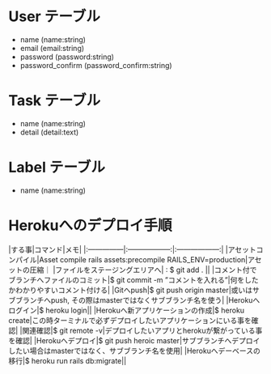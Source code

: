 # User テーブル
* name  (name:string)
* email  (email:string)
* password  (password:string)
* password_confirm  (password_confirm:string)

# Task テーブル
* name  (name:string)
* detail  (detail:text)

# Label テーブル
* name (name:string)

# Herokuへのデプロイ手順
|する事|コマンド|メモ|
|:—————|:——————:|:——————:|
|アセットコンパイル|Asset compile rails assets:precompile RAILS_ENV=production|アセットの圧縮｜
|ファイルをステージングエリアへ| : $ git add . ||
|コメント付でブランチへファイルのコミット|$ git commit -m ”コメントを入れる”|何をしたかわかりやすいコメント付ける|
|Gitへpush|$ git push origin master|或いはサブブランチへpush, その際はmasterではなくサブブランチ名を使う|
|Herokuへログイン|$ heroku login||
|Herokuへ新アプリケーションの作成|$ heroku create|この時ターミナルで必ずデプロイしたいアプリケーションにいる事を確認|
|関連確認|$ git remote -v|デプロイしたいアプリとherokuが繋がっている事を確認|
|Herokuへデプロイ|$ git push heroic master|サブブランチへデプロイしたい場合はmasterではなく、サブブランチ名を使用|
|Herokuへデーベースの移行|$ heroku run rails db:migrate||